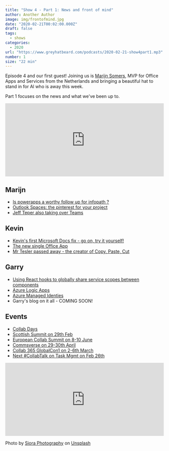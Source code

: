 ```yaml
---
title: "Show 4 - Part 1: News and front of mind"
author: Another Author
image: img/frontofmind.jpg
date: "2020-02-21T00:02:00.000Z"
draft: false
tags: 
  - shows
categories:
  - 2020
url: "https://www.greyhatbeard.com/podcasts/2020-02-21-show4part1.mp3"
number: 1
size: "22 min"
---
```


Episode 4 and our first guest! Joining us is [Marijn Somers](http://www.balestra.be/), MVP for Office Apps and Services from the Netherlands and bringing a beautiful hat to stand in for Al who is away this week.

Part 1 focuses on the news and what we've been up to.

<iframe src="https://open.spotify.com/embed-podcast/episode/3EC2K15vwEQLgpDH0eZftS" width="100%" height="232" frameborder="0" allowtransparency="true" allow="encrypted-media"></iframe>

## Marijn
- [Is powerapps a worthy follow up for infopath ?](https://www.youtube.com/channel/UC_q39tct8fMykfp386kdcoQ)
- [Outlook Spaces: the pinterest for your project](https://www.zdnet.com/article/microsoft-could-add-new-spaces-organizational-tool-to-outlook/)
- [Jeff Teper also taking over Teams](https://tomtalks.blog/2020/02/cvp-jeff-teper-takes-over-leadership-of-microsoft-teams-what-does-it-mean-for-the-future/)

## Kevin
- [Kevin's first Microsoft Docs fix - go on, try it yourself!](https://github.com/MicrosoftDocs/azure-docs/pull/48186#event-3053433364)
- [The new single Office App](https://www.microsoft.com/en-us/microsoft-365/blog/2020/02/19/new-office-app-android-ios-available/)
- [Mr Tesler passed away - the creator of Copy, Paste, Cut](https://www.bbc.co.uk/news/world-us-canada-51567695)

## Garry
- [Using React hooks to globally share service scopes between components](https://github.com/garrytrinder/spfx-servicescopes-hooks)
- [Azure Logic Apps](https://azure.microsoft.com/en-us/services/logic-apps/)
- [Azure Managed Identies](https://docs.microsoft.com/en-us/azure/active-directory/managed-identities-azure-resources/overview)
- Garry's blog on it all - COMING SOON!

## Events
- [Collab Days](https://www.collabdays.org/)
- [Scottish Summit on 29th Feb](https://scottishsummit.com/)
- [European Collab Summit on 8-10 June](https://www.collabsummit.eu/)
- [Commsverse on 29-30th April](https://www.commsverse.com/)
- [Collab 365 GlobalCon1 on 2-6th March](https://content.collab365.community/collab365-globalcon1-2020/register/)
- [Next #CollabTalk on Task Mgmt on Feb 26th](https://twitter.com/buckleyplanet/status/1222218085332963329?s=20)

<iframe src="https://open.spotify.com/embed-podcast/episode/3EC2K15vwEQLgpDH0eZftS" width="100%" height="232" frameborder="0" allowtransparency="true" allow="encrypted-media"></iframe>

Photo by [Siora Photography](https://unsplash.com/@siora18?utm_source=unsplash&utm_medium=referral&utm_content=creditCopyText) on [Unsplash](https://unsplash.com/@siora18)